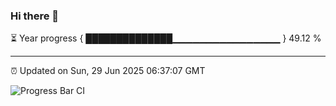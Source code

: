 ### Hi there 👋

⏳ Year progress { ██████████████▁▁▁▁▁▁▁▁▁▁▁▁▁▁▁▁ } 49.12 %

---

⏰ Updated on Sun, 29 Jun 2025 06:37:07 GMT

![Progress Bar CI](https://github.com/DhruviPatel157/GitHub-Actions-Demo/workflows/Progress%20Bar%20CI/badge.svg)
